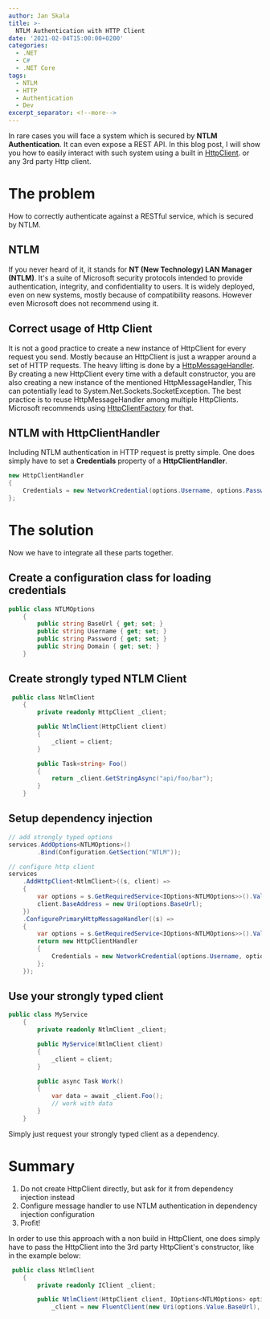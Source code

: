 ```yaml
---
author: Jan Skala
title: >-
  NTLM Authentication with HTTP Client
date: '2021-02-04T15:00:00+0200'
categories:
  - .NET
  - C#
  - .NET Core
tags:
  - NTLM
  - HTTP
  - Authentication
  - Dev
excerpt_separator: <!--more-->
---
```


In rare cases you will face a system which is secured by **NTLM Authentication**. It can even expose a REST API. In this blog post, I will show you how to easily interact with such system using a built in [HttpClient](https://docs.microsoft.com/en-us/dotnet/api/system.net.http.httpclient?view=net-5.0). or any 3rd party Http client.
<!--more-->

# The problem
How to correctly authenticate against a RESTful service, which is secured by NTLM.

## NTLM
If you never heard of it, it stands for **NT (New Technology) LAN Manager (NTLM)**. It's a suite of Microsoft security protocols intended to provide authentication, integrity, and confidentiality to users. It is widely deployed, even on new systems, mostly because of compatibility reasons. However even Microsoft does not recommend using it.

## Correct usage of Http Client
It is not a good practice to create a new instance of HttpClient for every request you send. Mostly because an HttpClient is just a wrapper around a set of HTTP requests. The heavy lifting is done by a [HttpMessageHandler](https://docs.microsoft.com/en-us/dotnet/api/system.net.http.httpmessagehandler?view=net-5.0). By creating a new HttpClient every time with a default constructor, you are also creating a new instance of the mentioned HttpMessageHandler, This can potentially lead to System.Net.Sockets.SocketException. The best practice is to reuse HttpMessageHandler among multiple HttpClients. Microsoft recommends using [HttpClientFactory](https://docs.microsoft.com/en-us/dotnet/architecture/microservices/implement-resilient-applications/use-httpclientfactory-to-implement-resilient-http-requests) for that.

## NTLM with HttpClientHandler
Including NTLM authentication in HTTP request is pretty simple. One does simply have to set a **Credentials** property of a **HttpClientHandler**.
```cs
new HttpClientHandler
{
    Credentials = new NetworkCredential(options.Username, options.Password, options.Domain)
};
```

# The solution
Now we have to integrate all these parts together. 
## Create a configuration class for loading credentials
```cs
public class NTLMOptions
    {
        public string BaseUrl { get; set; }
        public string Username { get; set; }
        public string Password { get; set; }
        public string Domain { get; set; }
    }
```
## Create strongly typed NTLM Client
```cs
 public class NtlmClient
    {
        private readonly HttpClient _client;

        public NtlmClient(HttpClient client)
        {
            _client = client;
        }

        public Task<string> Foo()
        {
            return _client.GetStringAsync("api/foo/bar");
        }
    }
```

## Setup dependency injection
```cs
// add strongly typed options
services.AddOptions<NTLMOptions>()
        .Bind(Configuration.GetSection("NTLM"));

// configure http client
services
    .AddHttpClient<NtlmClient>((s, client) =>
    {
        var options = s.GetRequiredService<IOptions<NTLMOptions>>().Value;
        client.BaseAddress = new Uri(options.BaseUrl);
    })
    .ConfigurePrimaryHttpMessageHandler((s) =>
    {
        var options = s.GetRequiredService<IOptions<NTLMOptions>>().Value;
        return new HttpClientHandler
        {
            Credentials = new NetworkCredential(options.Username, options.Password, options.Domain)
        };
    });
```

## Use your strongly typed client
```cs
public class MyService
    {
        private readonly NtlmClient _client;

        public MyService(NtlmClient client)
        {
            _client = client;
        }

        public async Task Work()
        {
            var data = await _client.Foo();
            // work with data
        }
    }
```
Simply just request your strongly typed client as a dependency.

# Summary
1. Do not create HttpClient directly, but ask for it from dependency injection instead
2. Configure message handler to use NTLM authentication in dependency injection configuration
3. Profit!

In order to use this approach with a non build in HttpClient, one does simply have to pass the HttpClient into the 3rd party HttpClient's constructor, like in the example below:
```cs
 public class NtlmClient
    {
        private readonly IClient _client;

        public NtlmClient(HttpClient client, IOptions<NTLMOptions> options) =>
            _client = new FluentClient(new Uri(options.Value.BaseUrl), client);
```
